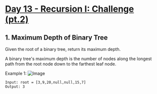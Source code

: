 #  [Day 13 - Recursion I: Challenge (pt.2)](https://leetcode.com/explore/learn/card/recursion-i/256/complexity-analysis/)

## 1. Maximum Depth of Binary Tree

Given the root of a binary tree, return its maximum depth.

A binary tree's maximum depth is the number of nodes along the longest path from the root node down to the farthest leaf node.

Example 1:
![Image](https://assets.leetcode.com/uploads/2020/11/26/tmp-tree.jpg)

```
Input: root = [3,9,20,null,null,15,7]
Output: 3
```





